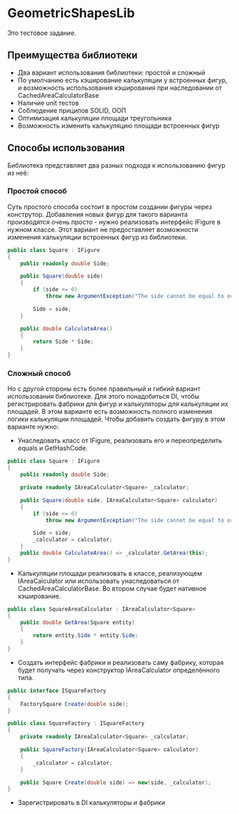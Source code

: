 # GeometricShapesLib
Это тестовое задание.
## Преимущества библиотеки
- Два вариант использования библиотеки: простой и сложный
- По умолчанию есть кэширование калькуляции у встроенных фигур, и возможность использования кэширования при наследовании от CachedAreaCalculatorBase
- Наличие unit тестов
- Соблюдение приципов SOLID, ООП
- Оптимизация калькуляции площади треугольника
- Возможность изменить калькуляцию площади встроенных фигур

## Способы использования
Библиотека представляет два разных подхода к использованию фигур из неё:

### Простой способ
Суть простого способа состоит в простом создании фигуры через конструтор. Добавления новых фигур для такого варианта производятся очень просто - нужно реализовать интерфейс IFigure в нужном классе.
Этот вариант не предоставляет возможности изменения калькуляции встроенных фигур из библиотеки.
```csharp
public class Square : IFigure
{
    public readonly double Side;

    public Square(double side)
    {
        if (side <= 0)
            throw new ArgumentException("The side cannot be equal to or less than zero");

        Side = side;
    }

    public double CalculateArea()
    {
        return Side * Side;
    }
}
```

### Сложный способ
Но с другой стороны есть более правильный и гибкий вариант использования библиотеке. Для этого понадобиться DI, чтобы регистрировать фабрики для фигур и калькуляторы для калькуляции их площадей.
В этом варианте есть возможность полного изменения логики калькуляции площадей.
Чтобы добавить создать фигуру в этом варианте нужно:
- Унаследовать класс от IFigure, реализовать его и переопределить equals и GetHashCode.
```csharp
public class Square : IFigure
{
    public readonly double Side;

    private readonly IAreaCalculator<Square> _calculator;

    public Square(double side, IAreaCalculator<Square> calculator)
    {
        if (side <= 0)
            throw new ArgumentException("The side cannot be equal to or less than zero");

        Side = side;
        _calculator = calculator;
    }
    public double CalculateArea() => _calculator.GetArea(this);
}
```
- Калькуляции площади реализовать в классе, реализующем IAreaCalculator или использовать унаследоваться от CachedAreaCalculatorBase. Во втором случае будет нативное кэширование.
```csharp
public class SquareAreaCalculator : IAreaCalculator<Square>
{
    public double GetArea(Square entity)
    {
        return entity.Side * entity.Side;
    }
}
```
- Создать интерфейс фабрики и реализовать саму фабрику, которая будет получать через конструктор IAreaCalculator<T> определённого типа.
```csharp
public interface ISquareFactory
{
    FactorySquare Create(double side);
}

public class SquareFactory : ISquareFactory
{
    private readonly IAreaCalculator<Square> _calculator;

    public SquareFactory(IAreaCalculator<Square> calculator)
    {
        _calculator = calculator;
    }

    public Square Create(double side) => new(side, _calculator);
}
```
- Зарегистрировать в DI калькуляторы и фабрики

